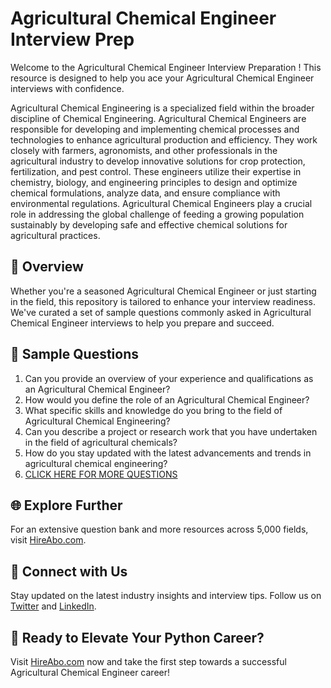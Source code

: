 # Agricultural Chemical Engineer Interview Prep

Welcome to the Agricultural Chemical Engineer Interview Preparation ! This resource is designed to help you ace your Agricultural Chemical Engineer interviews with confidence.

Agricultural Chemical Engineering is a specialized field within the broader discipline of Chemical Engineering. Agricultural Chemical Engineers are responsible for developing and implementing chemical processes and technologies to enhance agricultural production and efficiency. They work closely with farmers, agronomists, and other professionals in the agricultural industry to develop innovative solutions for crop protection, fertilization, and pest control. These engineers utilize their expertise in chemistry, biology, and engineering principles to design and optimize chemical formulations, analyze data, and ensure compliance with environmental regulations. Agricultural Chemical Engineers play a crucial role in addressing the global challenge of feeding a growing population sustainably by developing safe and effective chemical solutions for agricultural practices.

## 🚀 Overview

Whether you're a seasoned Agricultural Chemical Engineer or just starting in the field, this repository is tailored to enhance your interview readiness. We've curated a set of sample questions commonly asked in Agricultural Chemical Engineer interviews to help you prepare and succeed.

## 📝 Sample Questions

1. Can you provide an overview of your experience and qualifications as an Agricultural Chemical Engineer?
2. How would you define the role of an Agricultural Chemical Engineer?
3. What specific skills and knowledge do you bring to the field of Agricultural Chemical Engineering?
4. Can you describe a project or research work that you have undertaken in the field of agricultural chemicals?
5. How do you stay updated with the latest advancements and trends in agricultural chemical engineering?
6. [CLICK HERE FOR MORE QUESTIONS](https://hireabo.com/job/3_4_45/Agricultural%20Chemical%20Engineer)

## 🌐 Explore Further

For an extensive question bank and more resources across 5,000 fields, visit [HireAbo.com](https://www.hireabo.com).

## 📱 Connect with Us

Stay updated on the latest industry insights and interview tips. Follow us on [Twitter](https://twitter.com/hireabo) and [LinkedIn](https://www.linkedin.com/in/hire-abo-3609972a8/).

## 🚀 Ready to Elevate Your Python Career?

Visit [HireAbo.com](https://www.hireabo.com) now and take the first step towards a successful Agricultural Chemical Engineer career!